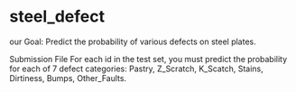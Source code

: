 # steel_defect

our Goal: Predict the probability of various defects on steel plates. 

Submission File
For each id in the test set, you must predict the probability for each of 7 defect categories: Pastry, Z_Scratch, K_Scatch, Stains, Dirtiness, Bumps, Other_Faults.
